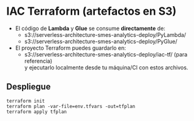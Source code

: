 # IAC Terraform (artefactos en S3)

- El código de **Lambda** y **Glue** se consume **directamente** de:
  - s3://serverless-architecture-smes-analytics-deploy/PyLambda/
  - s3://serverless-architecture-smes-analytics-deploy/PyGlue/
- El proyecto Terraform puedes guardarlo en:
  - s3://serverless-architecture-smes-analytics-deploy/iac-tf/  (para referencia)  
  y ejecutarlo localmente desde tu máquina/CI con estos archivos.

## Despliegue
```
terraform init
terraform plan -var-file=env.tfvars -out=tfplan
terraform apply tfplan
```
